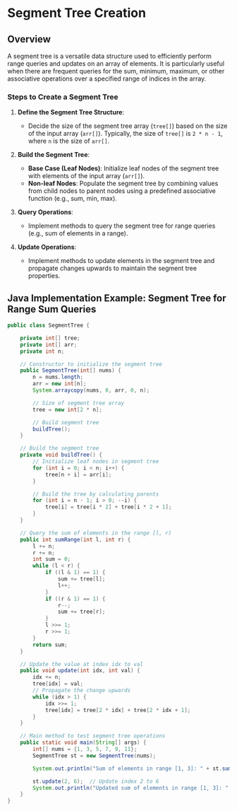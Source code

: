 # Segment Tree Creation

## Overview

A segment tree is a versatile data structure used to efficiently perform range queries and updates on an array of elements. It is particularly useful when there are frequent queries for the sum, minimum, maximum, or other associative operations over a specified range of indices in the array.

### Steps to Create a Segment Tree

1. **Define the Segment Tree Structure**:
   - Decide the size of the segment tree array (`tree[]`) based on the size of the input array (`arr[]`). Typically, the size of `tree[]` is `2 * n - 1`, where `n` is the size of `arr[]`.

2. **Build the Segment Tree**:
   - **Base Case (Leaf Nodes)**: Initialize leaf nodes of the segment tree with elements of the input array (`arr[]`).
   - **Non-leaf Nodes**: Populate the segment tree by combining values from child nodes to parent nodes using a predefined associative function (e.g., sum, min, max).

3. **Query Operations**:
   - Implement methods to query the segment tree for range queries (e.g., sum of elements in a range).

4. **Update Operations**:
   - Implement methods to update elements in the segment tree and propagate changes upwards to maintain the segment tree properties.

## Java Implementation Example: Segment Tree for Range Sum Queries

```java
public class SegmentTree {

    private int[] tree;
    private int[] arr;
    private int n;

    // Constructor to initialize the segment tree
    public SegmentTree(int[] nums) {
        n = nums.length;
        arr = new int[n];
        System.arraycopy(nums, 0, arr, 0, n);

        // Size of segment tree array
        tree = new int[2 * n];

        // Build segment tree
        buildTree();
    }

    // Build the segment tree
    private void buildTree() {
        // Initialize leaf nodes in segment tree
        for (int i = 0; i < n; i++) {
            tree[n + i] = arr[i];
        }

        // Build the tree by calculating parents
        for (int i = n - 1; i > 0; --i) {
            tree[i] = tree[i * 2] + tree[i * 2 + 1];
        }
    }

    // Query the sum of elements in the range [l, r)
    public int sumRange(int l, int r) {
        l += n;
        r += n;
        int sum = 0;
        while (l < r) {
            if ((l & 1) == 1) {
                sum += tree[l];
                l++;
            }
            if ((r & 1) == 1) {
                r--;
                sum += tree[r];
            }
            l >>= 1;
            r >>= 1;
        }
        return sum;
    }

    // Update the value at index idx to val
    public void update(int idx, int val) {
        idx += n;
        tree[idx] = val;
        // Propagate the change upwards
        while (idx > 1) {
            idx >>= 1;
            tree[idx] = tree[2 * idx] + tree[2 * idx + 1];
        }
    }

    // Main method to test segment tree operations
    public static void main(String[] args) {
        int[] nums = {1, 3, 5, 7, 9, 11};
        SegmentTree st = new SegmentTree(nums);

        System.out.println("Sum of elements in range [1, 3]: " + st.sumRange(1, 4));

        st.update(2, 6);  // Update index 2 to 6
        System.out.println("Updated sum of elements in range [1, 3]: " + st.sumRange(1, 4));
    }
}
